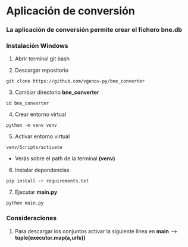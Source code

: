 # Aplicación de conversión

### La aplicación de conversión permite crear el fichero bne.db

### Instalación Windows

1. Abrir terminal git bash

2. Descargar repositorio
```
git clone https://github.com/vgenov-py/bne_converter
```
3. Cambiar directorio **bne_converter**
```
cd bne_converter
```
4. Crear entorno virtual
```
python -m venv venv
```
5. Activar entorno virtual
```
venv/Scripts/activate
```
* Verás sobre el path de la terminal **(venv)**

6. Instalar dependencias 
```
pip install -r requirements.txt
```

7. Ejecutar **main.py**
```
python main.py
```

### Consideraciones

1. Para descargar los conjuntos activar la siguiente línea en **main** --> **tuple(executor.map(a,urls))**
